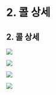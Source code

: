 # 2. 콜 상세

**2. 콜 상세**
-----------

![](https://kakaomobilitysupport.zendesk.com/hc/article_attachments/35375952906137)

![](https://kakaomobilitysupport.zendesk.com/hc/article_attachments/35375906556697)

![](https://kakaomobilitysupport.zendesk.com/hc/article_attachments/35375831810841)

![](https://kakaomobilitysupport.zendesk.com/hc/article_attachments/35375831938713)